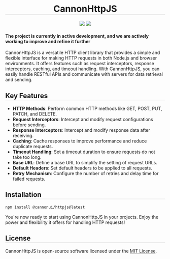 <h1 align="center" style="border-bottom: 2px solid #ebebeb;">CannonHttpJS</h1>
<div align="center" style="margin-bottom: 10px;">
<img src="https://img.shields.io/badge/license-MIT-green" />
<a href="https://codecov.io/gh/cannonmaster/CannonHttpJS" > 
 <img src="https://codecov.io/gh/cannonmaster/CannonHttpJS/branch/main/graph/badge.svg?token=ND97MPUCPP"/> 
 </a>
</div>

#### The project is currently in active development, and we are actively working to improve and refine it further

CannonHttpJS is a versatile HTTP client library that provides a simple and flexible interface for making HTTP requests in both Node.js and browser environments. It offers features such as request interceptors, response interceptors, caching, and timeout handling. With CannonHttpJS, you can easily handle RESTful APIs and communicate with servers for data retrieval and sending.

<h2 style="border-bottom: 2px solid #ebebeb;"> Key Features</h2>

- **HTTP Methods**: Perform common HTTP methods like GET, POST, PUT, PATCH, and DELETE.
- **Request Interceptors**: Intercept and modify request configurations before sending.
- **Response Interceptors**: Intercept and modify response data after receiving.
- **Caching**: Cache responses to improve performance and reduce duplicate requests.
- **Timeout Handling**: Set a timeout duration to ensure requests do not take too long.
- **Base URL**: Define a base URL to simplify the setting of request URLs.
- **Default Headers**: Set default headers to be applied to all requests.
- **Retry Mechanism**: Configure the number of retries and delay time for failed requests.

<h2 style="border-bottom: 2px solid #ebebeb;">Installation</h2>

```bash
npm install @cannonui/httpjs@latest
```

You're now ready to start using CannonHttpJS in your projects. Enjoy the power and flexibility it offers for handling HTTP requests!

<h2 style="border-bottom: 2px solid #ebebeb;">License</h2>

CannonHttpJS is open-source software licensed under the [MIT License](https://opensource.org/licenses/MIT).
